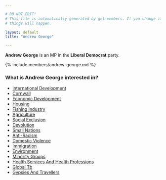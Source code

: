 ```yaml
---

# DO NOT EDIT!
# This file is automatically generated by get-members. If you change it, bad
# things will happen.

layout: default
title: "Andrew George"

---
```


**Andrew George** is an MP in the **Liberal Democrat** party.

{% include members/andrew-george.md %}

### What is Andrew George interested in?


* [International Development](/interests/international-development.html)
* [Cornwall](/interests/cornwall.html)
* [Economic Development](/interests/economic-development.html)
* [Housing](/interests/housing.html)
* [Fishing Industry](/interests/fishing-industry.html)
* [Agriculture](/interests/agriculture.html)
* [Social Exclusion](/interests/social-exclusion.html)
* [Devolution](/interests/devolution.html)
* [Small Nations](/interests/small-nations.html)
* [Anti-Racism](/interests/anti-racism.html)
* [Domestic Violence](/interests/domestic-violence.html)
* [Immigration](/interests/immigration.html)
* [Environment](/interests/environment.html)
* [Minority Groups](/interests/minority-groups.html)
* [Health Services And Health Professions](/interests/health-services-and-health-professions.html)
* [Global Tb](/interests/global-tb.html)
* [Gypsies And Travellers](/interests/gypsies-and-travellers.html)
